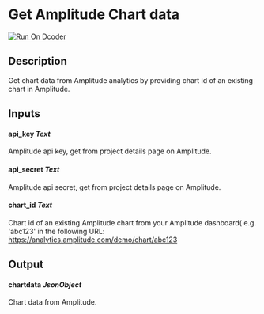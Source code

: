 # Get Amplitude Chart data
[![Run On Dcoder](https://static-content.dcoder.tech/dcoder-assets/run-on-dcoder.svg)](https://code.dcoder.tech/feed/block/60d9dc73e9fb45e2a9c3729e)

## Description
Get chart data from Amplitude analytics by providing chart id of an existing chart in Amplitude.

## Inputs
#### **api_key**  *Text*
Amplitude api key, get from project details page on Amplitude.
#### **api_secret**  *Text*
Amplitude api secret, get from project details page on Amplitude.
#### **chart_id**  *Text*
Chart id of an existing Amplitude chart from your Amplitude dashboard( e.g. 'abc123' in the following URL: https://analytics.amplitude.com/demo/chart/abc123

## Output
#### **chartdata**  *JsonObject*
Chart data from Amplitude.

